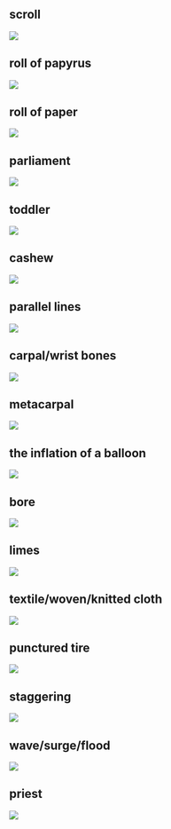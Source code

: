 ## scroll
<img src="./picture/scroll.jpg"></img>

## roll of papyrus
<img src="./picture/scroll.jpg"></img>

## roll of paper
<img src="./picture/roll_of_paper.jpg"></img>

## parliament
<img src="./picture/Scottish_Parliament.jpg"></img>

## toddler
<img src="./picture/toddler.jpg"></img>

## cashew
<img src="./picture/cashew.jpg"></img>

## parallel lines
<img src="./picture/parallel_lines.jpg"></img>

## carpal/wrist bones
<img src="./picture/carpal.jpg"></img>

## metacarpal
<img src="./picture/metacarpal.jpg"></img>

## the inflation of a balloon
<img src="./picture/inflation.jpg"></img>

## bore
<img src="./picture/bore.jpg"></img>

## limes
<img src="./picture/limes.jpg"></img>

## textile/woven/knitted cloth
<img src="./picture/textile.jpg"></img>

## punctured tire
<img src="./picture/punctured_tire.jpg"></img>

## staggering
<img src="./picture/staggering.jpg"></img>

## wave/surge/flood
<img src="./picture/wave.jpg"></img>

## priest
<img src="./picture/priest.jpg"></img>